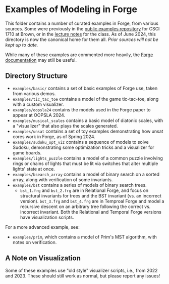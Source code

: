 # Examples of Modeling in Forge

This folder contains a number of curated examples in Forge, from various sources. Some were previously in the [public examples repository](https://github.com/csci1710/public-examples/) for CSCI 1710 at Brown, or in the [lecture notes](https://csci1710.github.io/book/) for the class. As of June 2024, this directory is now the canonical home for them all. *Prior sources will not be kept up to date.*

While many of these examples are commented more heavily, the [Forge documentation](https://csci1710.github.io/forge-documentation/) may still be useful.

## Directory Structure 

* `examples/basic/` contains a set of basic examples of Forge use, taken from various demos. 
* `examples/tic_tac_toe` contains a model of the game tic-tac-toe, along with a custom visualizer. 
* `examples/oopsla24` contains the models used in the Forge paper to appear at OOPSLA 2024. 
* `examples/musical_scales` contains a basic model of diatonic scales, with a "visualizer" that also plays the scales generated. 
* `examples/unsat` contains a set of toy examples demonstrating how unsat cores work in Forge, as of Spring 2024.
* `examples/sudoku_opt_viz` contains a sequence of models to solve Sudoku, demonstrating some optimization tricks and a visualizer for game boards. 
* `examples/lights_puzzle` contains a model of a common puzzle involving rings or chains of lights that must be lit via switches that alter multiple lights' state at once. 
* `examples/bsearch_array` contains a model of binary search on a sorted array, along with verification of some invariants. 
* `examples/bst` contains a series of models of binary search trees. 
  - `bst_1.frg` and `bst_2.frg` are in Relational Forge, and focus on structural invariants for trees and the BST invariant (vs. an incorrect version). `bst_3.frg` and `bst_4.frg` are in Temproal Forge and model a recursive descent on an arbitrary tree following the correct vs. incorrect invariant. Both the Relational and Temporal Forge versions have visualization scripts. 

For a more advanced example, see: 

* `examples/prim`, which contains a model of Prim's MST algorithm, with notes on verification.

## A Note on Visualization 

Some of these examples use "old style" visualizer scripts, i.e., from 2022 and 2023. These should still work as normal, but please report any issues! 
